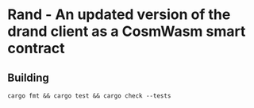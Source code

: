 # Rand - An updated version of the drand client as a CosmWasm smart contract  

## Building
```
cargo fmt && cargo test && cargo check --tests
```

